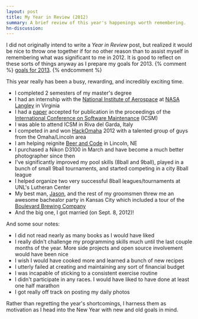 ```yaml
---
layout: post
title: My Year in Review (2012)
summary: A brief review of this year's happenings worth remembering.
hn-discussion:
---
```


I did not originally intend to write a *Year in Review* post, but realized
it would be nice to throw one together if for no other reason than to assist
myself in remembering what was significant to me in 2012. It is good to reflect
on these sorts of things anyway as I prepare my goals for 2013.
{% comment %}
[goals for 2013](http://joshbranchaud.com/2013/01/01/Arbitrarily-Timed-Resolutions.html).
{% endcomment %}

This year really has been a busy, rewarding, and incredibly exciting time.

- I completed 2 semesters of my master's degree
- I had an internship with the
[National Institute of Aerospace](http://www.nianet.org/)
at [NASA Langley](http://www.nasa.gov/centers/langley/home/index.html)
in Virginia
- I had a [paper](http://www.computer.org/csdl/proceedings/icsm/2012/2313/00/06405261-abs.html)
accepted for publication in the proceedings of
the [International Conference on Software Maintenance](http://selab.fbk.eu/icsm2012/) (ICSM)
- I was able to attend ICSM in Riva del Garda, Italy
- I competed in and won [HackOmaha](http://hackomaha.com/) 2012 with
a talented group of guys from the Omaha/Lincoln area
- I am helping reignite [Beer and Code](http://beerandco.de)
in Lincoln, NE
- I purchased a Nikon D3100 in March and have become a much better photographer
since then
- I've significantly improved my pool skills (8ball and 9ball), played in a
bunch of small 9ball tournaments, and started competing in a city 8ball league
- I helped organize two very successful 8ball leagues/tournaments at UNL's
Lutheran Center
- My best man, [Jason](https://twitter.com/jasongaare), and the rest of my
groomsmen threw me an awesome bachealor party in Kansas City which included
a tour of the [Boulevard Brewing Company](http://www.boulevard.com/)
- And the big one, I got married (on Sept. 8, 2012)!

And some sour notes:

- I did not read nearly as many books as I would have liked
- I really didn't challenge my programming skills much until the last couple
months of the year. More side projects and open source involvement would have
been nice
- I wish I would have cooked more and learned a bunch of new recipes
- I utterly failed at creating and maintaining any sort of financial budget
- I was incapable of sticking to a consistent exercise routine
- I didn't participate in any races. I would have liked to have done at least
one half marathon
- I got really off track on posting my daily photos

Rather than regretting the year's shortcomings, I harness them as motivation
as I head into the New Year with new and old goals in mind.

